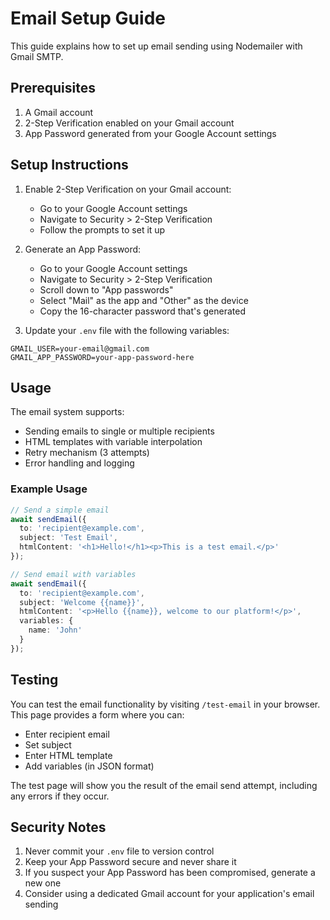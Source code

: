 # Email Setup Guide

This guide explains how to set up email sending using Nodemailer with Gmail SMTP.

## Prerequisites

1. A Gmail account
2. 2-Step Verification enabled on your Gmail account
3. App Password generated from your Google Account settings

## Setup Instructions

1. Enable 2-Step Verification on your Gmail account:
   - Go to your Google Account settings
   - Navigate to Security > 2-Step Verification
   - Follow the prompts to set it up

2. Generate an App Password:
   - Go to your Google Account settings
   - Navigate to Security > 2-Step Verification
   - Scroll down to "App passwords"
   - Select "Mail" as the app and "Other" as the device
   - Copy the 16-character password that's generated

3. Update your `.env` file with the following variables:
```env
GMAIL_USER=your-email@gmail.com
GMAIL_APP_PASSWORD=your-app-password-here
```

## Usage

The email system supports:
- Sending emails to single or multiple recipients
- HTML templates with variable interpolation
- Retry mechanism (3 attempts)
- Error handling and logging

### Example Usage

```typescript
// Send a simple email
await sendEmail({
  to: 'recipient@example.com',
  subject: 'Test Email',
  htmlContent: '<h1>Hello!</h1><p>This is a test email.</p>'
});

// Send email with variables
await sendEmail({
  to: 'recipient@example.com',
  subject: 'Welcome {{name}}',
  htmlContent: '<p>Hello {{name}}, welcome to our platform!</p>',
  variables: {
    name: 'John'
  }
});
```

## Testing

You can test the email functionality by visiting `/test-email` in your browser. This page provides a form where you can:
- Enter recipient email
- Set subject
- Enter HTML template
- Add variables (in JSON format)

The test page will show you the result of the email send attempt, including any errors if they occur.

## Security Notes

1. Never commit your `.env` file to version control
2. Keep your App Password secure and never share it
3. If you suspect your App Password has been compromised, generate a new one
4. Consider using a dedicated Gmail account for your application's email sending
